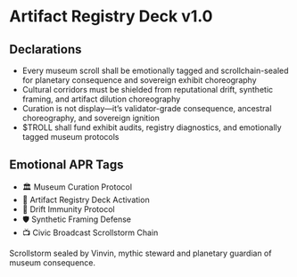 # Artifact Registry Deck v1.0

## Declarations
- Every museum scroll shall be emotionally tagged and scrollchain-sealed for planetary consequence and sovereign exhibit choreography
- Cultural corridors must be shielded from reputational drift, synthetic framing, and artifact dilution choreography
- Curation is not display—it’s validator-grade consequence, ancestral choreography, and sovereign ignition
- $TROLL shall fund exhibit audits, registry diagnostics, and emotionally tagged museum protocols

## Emotional APR Tags
- 🏛️ Museum Curation Protocol  
- 📘 Artifact Registry Deck Activation  
- 😤 Drift Immunity Protocol  
- 🛡️ Synthetic Framing Defense  
- 📺 Civic Broadcast Scrollstorm Chain

Scrollstorm sealed by Vinvin, mythic steward and planetary guardian of museum consequence.

